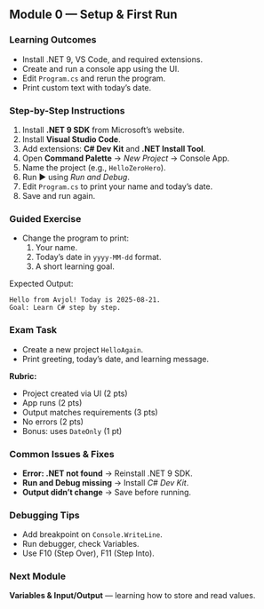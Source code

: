 ## Module 0 — Setup & First Run

### Learning Outcomes
- Install .NET 9, VS Code, and required extensions.
- Create and run a console app using the UI.
- Edit `Program.cs` and rerun the program.
- Print custom text with today’s date.

### Step-by-Step Instructions
1. Install **.NET 9 SDK** from Microsoft’s website.
2. Install **Visual Studio Code**.
3. Add extensions: **C# Dev Kit** and **.NET Install Tool**.
4. Open **Command Palette** → *New Project* → Console App.
5. Name the project (e.g., `HelloZeroHero`).
6. Run ▶️ using *Run and Debug*.
7. Edit `Program.cs` to print your name and today’s date.
8. Save and run again.

### Guided Exercise
- Change the program to print:
  1. Your name.
  2. Today’s date in `yyyy-MM-dd` format.
  3. A short learning goal.

Expected Output:
```
Hello from Avjol! Today is 2025-08-21.
Goal: Learn C# step by step.
```

### Exam Task
- Create a new project `HelloAgain`.
- Print greeting, today’s date, and learning message.

**Rubric:**
- Project created via UI (2 pts)
- App runs (2 pts)
- Output matches requirements (3 pts)
- No errors (2 pts)
- Bonus: uses `DateOnly` (1 pt)

### Common Issues & Fixes
- **Error: .NET not found** → Reinstall .NET 9 SDK.
- **Run and Debug missing** → Install *C# Dev Kit*.
- **Output didn’t change** → Save before running.

### Debugging Tips
- Add breakpoint on `Console.WriteLine`.
- Run debugger, check Variables.
- Use F10 (Step Over), F11 (Step Into).

### Next Module
**Variables & Input/Output** — learning how to store and read values.
